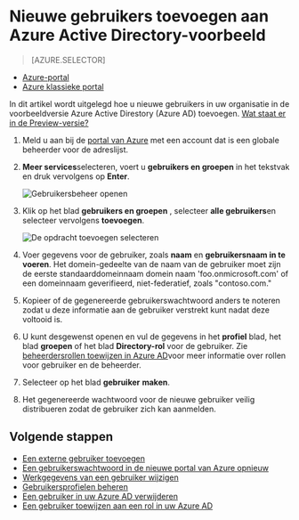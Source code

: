 <properties
    pageTitle="Nieuwe gebruikers toevoegen aan Azure Active Directory preview | Microsoft Azure"
    description="Dit artikel wordt uitgelegd hoe u nieuwe gebruikers toevoegen of wijzigen van gebruikersgegevens in Azure Active Directory."
    services="active-directory"
    documentationCenter=""
    authors="curtand"
    manager="femila"
    editor=""/>

<tags
    ms.service="active-directory"
    ms.workload="identity"
    ms.tgt_pltfrm="na"
    ms.devlang="na"
    ms.topic="article"
    ms.date="09/12/2016"
    ms.author="curtand"/>


# <a name="add-new-users-to-azure-active-directory-preview"></a>Nieuwe gebruikers toevoegen aan Azure Active Directory-voorbeeld

> [AZURE.SELECTOR]
- [Azure-portal](active-directory-users-create-azure-portal.md)
- [Azure klassieke portal](active-directory-create-users.md)

In dit artikel wordt uitgelegd hoe u nieuwe gebruikers in uw organisatie in de voorbeeldversie Azure Active Direstory (Azure AD) toevoegen. [Wat staat er in de Preview-versie?](active-directory-preview-explainer.md)

1.  Meld u aan bij de [portal van Azure](https://portal.azure.com) met een account dat is een globale beheerder voor de adreslijst.

2.  **Meer services**selecteren, voert u **gebruikers en groepen** in het tekstvak en druk vervolgens op **Enter**.

    ![Gebruikersbeheer openen](./media/active-directory-users-create-azure-portal/create-users-user-management.png)

3.  Klik op het blad **gebruikers en groepen** , selecteer **alle gebruikers**en selecteer vervolgens **toevoegen**.

    ![De opdracht toevoegen selecteren](./media/active-directory-users-create-azure-portal/create-users-add-command.png)

4.  Voer gegevens voor de gebruiker, zoals **naam** en **gebruikersnaam in te voeren**. Het domein-gedeelte van de naam van de gebruiker moet zijn de eerste standaarddomeinnaam domein naam 'foo.onmicrosoft.com' of een domeinnaam geverifieerd, niet-federatief, zoals "contoso.com."

5. Kopieer of de gegenereerde gebruikerswachtwoord anders te noteren zodat u deze informatie aan de gebruiker verstrekt kunt nadat deze voltooid is.

6. U kunt desgewenst openen en vul de gegevens in het **profiel** blad, het blad **groepen** of het blad **Directory-rol** voor de gebruiker. Zie [beheerdersrollen toewijzen in Azure AD](active-directory-assign-admin-roles.md)voor meer informatie over rollen voor gebruiker en de beheerder.

7.  Selecteer op het blad **gebruiker** **maken**.

8. Het gegenereerde wachtwoord voor de nieuwe gebruiker veilig distribueren zodat de gebruiker zich kan aanmelden.

## <a name="whats-next"></a>Volgende stappen

- [Een externe gebruiker toevoegen](active-directory-users-create-external-azure-portal.md)
- [Een gebruikerswachtwoord in de nieuwe portal van Azure opnieuw](active-directory-users-reset-password-azure-portal.md)
- [Werkgegevens van een gebruiker wijzigen](active-directory-users-work-info-azure-portal.md)
- [Gebruikersprofielen beheren](active-directory-users-profile-azure-portal.md)
- [Een gebruiker in uw Azure AD verwijderen](active-directory-users-delete-user-azure-portal.md)
- [Een gebruiker toewijzen aan een rol in uw Azure AD](active-directory-users-assign-role-azure-portal.md)
